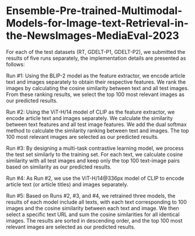 # Ensemble-Pre-trained-Multimodal-Models-for-Image-text-Retrieval-in-the-NewsImages-MediaEval-2023
For each of the test datasets (RT, GDELT-P1, GDELT-P2), we submitted the results of five runs
separately, the implementation details are presented as follows:

Run #1: Using the BLIP-2 model as the feature extractor, we encode article text and images
separately to obtain their respective features. We rank the images by calculating the cosine
similarity between text and all test images. From these ranking results, we select the top 100
most relevant images as our predicted results.

Run #2: Using the ViT-H/14 model of CLIP as the feature extractor, we encode article text
and images separately. We calculate the similarity between text features and all test image
features. We add the dual softmax method to calculate the similarity ranking between text and
images. The top 100 most relevant images are selected as our predicted results.

Run #3: By designing a multi-task contrastive learning model, we process the test set
similarly to the training set. For each text, we calculate cosine similarity with all test images
and keep only the top 100 text-image pairs based on similarity as our predicted results.

Run #4: As Run #2, we use the ViT-H/14@336px model of CLIP to encode article text (or
article titles) and images separately.

Run #5: Based on Runs #2, #3, and #4, we retrained three models, the results of each model
include all texts, with each text corresponding to 100 images and the cosine similarity between
each text and image. We then select a specific text URL and sum the cosine similarities for all
identical images. The results are sorted in descending order, and the top 100 most relevant
images are selected as our predicted results.
